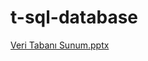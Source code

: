 # t-sql-database

[Veri Tabanı Sunum.pptx](https://github.com/OmerFarukTavukcuoglu/t-sql-database/files/13127151/Veri.Tabani.Sunum.pptx)
